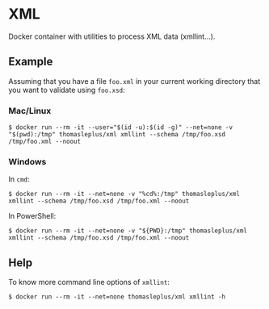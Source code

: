 # XML

Docker container with utilities to process XML data (xmllint...).

## Example

Assuming that you have a file `foo.xml` in your current working directory that you want to validate using `foo.xsd`:

### Mac/Linux

```
$ docker run --rm -it --user="$(id -u):$(id -g)" --net=none -v "$(pwd):/tmp" thomasleplus/xml xmllint --schema /tmp/foo.xsd /tmp/foo.xml --noout
```

### Windows

In `cmd`:

```
$ docker run --rm -it --net=none -v "%cd%:/tmp" thomasleplus/xml xmllint --schema /tmp/foo.xsd /tmp/foo.xml --noout
```

In PowerShell:

```
$ docker run --rm -it --net=none -v "${PWD}:/tmp" thomasleplus/xml xmllint --schema /tmp/foo.xsd /tmp/foo.xml --noout
```

## Help

To know more command line options of `xmllint`:

```
$ docker run --rm -it --net=none thomasleplus/xml xmllint -h
```

